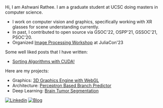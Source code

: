 Hi, I am Ashwani Rathee. I am a graduate student at UCSC doing masters in computer science. 

- I work on computer vision and graphics, specifically working with XR glasses for scene understanding currently.
- In past, I contributed to open source via GSOC'22, OSPP'21, GSSOC'21, PSOC'20.
- Organized [Image Processing Workshop](https://github.com/JuliaImages/JuliaCon23_ImageProcessingWorkshop) at JuliaCon'23

Some well liked posts that I have written:
- [Sorting Algorithms with CUDA!](https://ashwanirathee.com/blog/2025/sort2/?utm_source=github&utm_medium=social&utm_campaign=sort2)

Here are my projects:
- Graphics: [3D Graphics Engine with WebGL](https://github.com/ashwanirathee/VoxelMiner)
- Architecture: [Perceptron Based Branch Predictor](https://github.com/ashwanirathee/scarab)
- Deep Learning: [Brain Tumor Segmentation](https://github.com/ashwanirathee/Brain-Tumor-Segmentation)

[![Linkedin](https://img.shields.io/badge/contact-me-blue?logo=linkedin&logoColor=white)](https://www.linkedin.com/in/ashwani-rathee/)
[![Blog](https://img.shields.io/badge/contact-me-blue?logo=blogger&logoColor=white)](https://ashwanirathee.com/blog)

